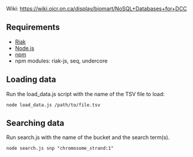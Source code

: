 Wiki: https://wiki.oicr.on.ca/display/biomart/NoSQL+Databases+for+DCC

Requirements
------------

* [Riak](http://wiki.basho.com/Installation.html)
* [Node.js](http://nodejs.org/)
* [npm](http://npmjs.org/)
* npm modules: riak-js, seq, undercore

Loading data
------------

Run the load\_data.js script with the name of the TSV file to load:

    node load_data.js /path/to/file.tsv


Searching data
--------------

Run search.js with the name of the bucket and the search term(s).

    node search.js snp "chromosome_strand:1"

